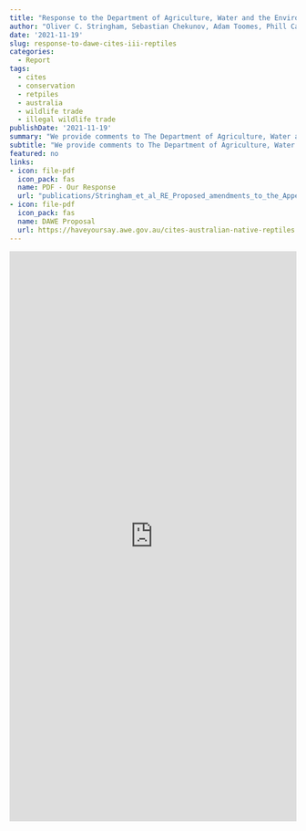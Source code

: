 ```yaml
---
title: "Response to the Department of Agriculture, Water and the Environment's 'Proposed amendments to the Appendices of CITES for Australian Native Reptiles'"
author: "Oliver C. Stringham, Sebastian Chekunov, Adam Toomes, Phill Cassey, Sarah Heinrich"
date: '2021-11-19'
slug: response-to-dawe-cites-iii-reptiles
categories:
  - Report
tags:
  - cites
  - conservation
  - retpiles
  - australia
  - wildlife trade
  - illegal wildlife trade
publishDate: '2021-11-19'
summary: "We provide comments to The Department of Agriculture, Water and the Environment on their ‘Proposed amendments to the Appendices of CITES for Australian Native Reptiles’. In short, we independently verify that the 13 proposed genera by the Department should be listed to Appendix III of CITES. Further, we recommend the Department consider an additional 21 genera, that face identical threats to the proposed genera, for Appendix III."
subtitle: "We provide comments to The Department of Agriculture, Water and the Environment on their ‘Proposed amendments to the Appendices of CITES for Australian Native Reptiles’. In short, we independently verify that the 13 proposed genera by the Department should be listed to Appendix III of CITES. Further, we recommend the Department consider an additional 21 genera, that face identical threats to the proposed genera, for Appendix III."
featured: no
links:
- icon: file-pdf
  icon_pack: fas
  name: PDF - Our Response
  url: "publications/Stringham_et_al_RE_Proposed_amendments_to_the_Appendices_of_CITES_for_Australian_Native_Reptiles.pdf"
- icon: file-pdf
  icon_pack: fas
  name: DAWE Proposal
  url: https://haveyoursay.awe.gov.au/cites-australian-native-reptiles
---
```


<script>
    function resizeIframe(obj) {
      obj.style.height =  1.05*obj.contentWindow.document.body.scrollHeight + 'px';
    }
  </script>

<iframe width='100%' height='1000' 
    onload="resizeIframe(this)"
    frameborder="0"
    src="https://drive.google.com/file/d/1_i7t0zwdKY67psxgls8H6cK65dgI33Nr/preview">
</iframe>